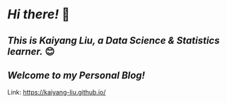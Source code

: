 # ***Hi there!*** :wave:
## ***This is Kaiyang Liu, a Data Science & Statistics learner.*** 😊
## ***Welcome to my Personal Blog!***

Link: https://kaiyang-liu.github.io/
